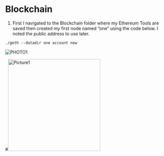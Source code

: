 
# Blockchain

1. First I navigated to the Blockchain folder where my Ethereum Tools are saved then created my first node named “one” using the code below. I noted the public address to use later.

`./geth --datadir one account new`

![PHOTO1](https://user-images.githubusercontent.com/82069175/131227425-8ef0c911-5fdb-438b-915f-a9c0c4809123.png)


#<img width="294" alt="Picture1" src="https://user-images.githubusercontent.com/82069175/131203632-cea7eb27-dd96-4127-a58f-99611f757894.png">




